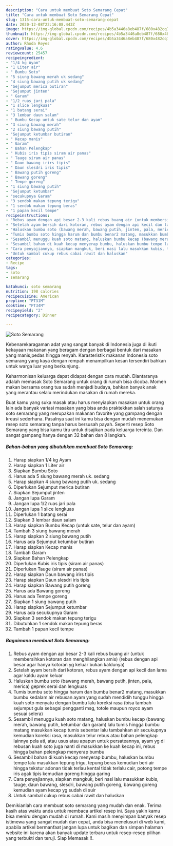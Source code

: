 ```yaml
---
description: "Cara untuk membuat Soto Semarang Cepat"
title: "Cara untuk membuat Soto Semarang Cepat"
slug: 1315-cara-untuk-membuat-soto-semarang-cepat
date: 2020-12-08T22:16:08.443Z
image: https://img-global.cpcdn.com/recipes/4b5a3446a8eb487f/680x482cq70/soto-semarang-foto-resep-utama.jpg
thumbnail: https://img-global.cpcdn.com/recipes/4b5a3446a8eb487f/680x482cq70/soto-semarang-foto-resep-utama.jpg
cover: https://img-global.cpcdn.com/recipes/4b5a3446a8eb487f/680x482cq70/soto-semarang-foto-resep-utama.jpg
author: Rhoda Reyes
ratingvalue: 4.6
reviewcount: 25457
recipeingredient:
- "1/4 kg Ayam"
- "1 Liter air"
- " Bumbu Soto"
- "5 siung bawang merah uk sedang"
- "4 siung bawang putih uk sedang"
- "Sejumput merica butiran"
- "Sejumput jinten"
- " Garam"
- "1/2 ruas jari pala"
- "1 slice lengkuas"
- "1 batang serai"
- "3 lembar daun salam"
- " Bumbu Kecap untuk sate telur dan ayam"
- "3 siung bawang merah"
- "2 siung bawang putih"
- "Sejumput ketumbar butiran"
- " Kecap manis"
- " Garam"
- " Bahan Pelengkap"
- " Kubis iris tipis siram air panas"
- " Tauge siram air panas"
- " Daun bawang irirs tipis"
- " Daun slesdri iris tipis"
- " Bawang putih goreng"
- " Bawang goreng"
- " Tempe goreng"
- "1 siung bawang putih"
- "Sejumput ketumbar"
- "secukupnya Garam"
- "3 sendok makan tepung terigu"
- "1 sendok makan tepung beras"
- "1 papan kecil tempe"
recipeinstructions:
- "Rebus ayam dengan api besar 2-3 kali rebus buang air (untuk membersihkan kotoran dan menghilangkan amis) (rebus dengan api besar agar hanya kotoran yg keluar bukan kaldunya)"
- "Setelah ayam bersih dari kotoran, rebus ayam dengan api kecil dan lama agar kaldu ayam keluar"
- "Haluskan bumbu soto (bawang merah, bawang putih, jinten, pala, merica) geprek serai dan lengkuas"
- "Tumis bumbu soto hingga harum dan bumbu benar2 matang, masukkan bumbu kedalam air rebusan ayam yang sudah mendidih tunggu hingga kuah soto menyatu dengan bumbu lalu koreksi rasa (bisa tambah sejumput gula sebagai pengganti msg, totole maupun royco ayam sesuai selera)"
- "Sesambil menuggu kuah soto matang, haluskan bumbu kecap (bawang merah, bawang putih, ketumbar dan garam) lalu tumis hingga bumbu matang masukkan kecap tumis sebentar lalu tambahkan air secukupnya kemudian koreksi rasa, masukkan telur rebus atau bahan pelengkap lainnya pela ati, atau usus atau apapun untuk persateannya, ayam yg di rebusan kuah soto juga nanti di masukkan ke kuah kecap ini, rebus hingga bahan pelengkap menyerap bumbu"
- "Sesambil bahan di kuah kecap menyerap bumbu, haluskan bumbu tempe lalu masukkan tepung trigu, tepung beras kemudian beri air hingga tekstur adonan tidak terlau kental tidak terlalu cair, potong tempe iris agak tipis kemudian goreng hingga garing"
- "Cara penyajiannya, siapkan mangkuk, beri nasi lalu masukkan kubis, tauge, daun bawang, slesdri, bawang putih goreng, bawang goreng kemudian ayam kecap yg sudah di suir"
- "Untuk sambal cukup rebus cabai rawit dan haluskan"
categories:
- Recipe
tags:
- soto
- semarang

katakunci: soto semarang 
nutrition: 198 calories
recipecuisine: American
preptime: "PT31M"
cooktime: "PT34M"
recipeyield: "2"
recipecategory: Dinner

---
```



![Soto Semarang](https://img-global.cpcdn.com/recipes/4b5a3446a8eb487f/680x482cq70/soto-semarang-foto-resep-utama.jpg)

Kebenarekaragaman adat yang sangat banyak di Indonesia juga di ikuti kekayaan makanan yang beragam dengan berbagai bentuk dari masakan yang manis,pedas hingga renyah. Karasteristik makanan Indonesia soto semarang yang kaya dengan rempah menampilkan kesan tersendiri bahkan untuk warga luar yang berkunjung.


Keharmonisan keluarga dapat didapat dengan cara mudah. Diantaranya adalah memasak Soto Semarang untuk orang di rumah bisa dicoba. Momen makan bersama orang tua sudah menjadi budaya, bahkan banyak anak yang merantau selalu merindukan masakan di rumah mereka.



Buat kamu yang suka masak atau harus menyiapkan masakan untuk orang lain ada banyak variasi masakan yang bisa anda praktekkan salah satunya soto semarang yang merupakan makanan favorite yang gampang dengan kreasi sederhana. Pasalnya saat ini kamu bisa dengan mudah menemukan resep soto semarang tanpa harus bersusah payah.
Seperti resep Soto Semarang yang bisa kamu tiru untuk disajikan pada keluarga tercinta. Dan sangat gampang hanya dengan 32 bahan dan 8 langkah.


<!--inarticleads1-->

##### Bahan-bahan yang dibutuhkan membuat Soto Semarang:

1. Harap siapkan 1/4 kg Ayam
1. Harap siapkan 1 Liter air
1. Siapkan  Bumbu Soto
1. Harus ada 5 siung bawang merah uk. sedang
1. Harap siapkan 4 siung bawang putih uk. sedang
1. Diperlukan Sejumput merica butiran
1. Siapkan Sejumput jinten
1. Jangan lupa  Garam
1. Jangan lupa 1/2 ruas jari pala
1. Jangan lupa 1 slice lengkuas
1. Diperlukan 1 batang serai
1. Siapkan 3 lembar daun salam
1. Harap siapkan  Bumbu Kecap (untuk sate, telur dan ayam)
1. Tambah 3 siung bawang merah
1. Harap siapkan 2 siung bawang putih
1. Harus ada Sejumput ketumbar butiran
1. Harap siapkan  Kecap manis
1. Tambah  Garam
1. Siapkan  Bahan Pelengkap
1. Diperlukan  Kubis iris tipis (siram air panas)
1. Diperlukan  Tauge (siram air panas)
1. Harap siapkan  Daun bawang irirs tipis
1. Harap siapkan  Daun slesdri iris tipis
1. Harap siapkan  Bawang putih goreng
1. Harus ada  Bawang goreng
1. Harus ada  Tempe goreng
1. Siapkan 1 siung bawang putih
1. Harap siapkan Sejumput ketumbar
1. Harus ada secukupnya Garam
1. Siapkan 3 sendok makan tepung terigu
1. Dibutuhkan 1 sendok makan tepung beras
1. Tambah 1 papan kecil tempe




<!--inarticleads2-->

##### Bagaimana membuat  Soto Semarang:

1. Rebus ayam dengan api besar 2-3 kali rebus buang air (untuk membersihkan kotoran dan menghilangkan amis) (rebus dengan api besar agar hanya kotoran yg keluar bukan kaldunya)
1. Setelah ayam bersih dari kotoran, rebus ayam dengan api kecil dan lama agar kaldu ayam keluar
1. Haluskan bumbu soto (bawang merah, bawang putih, jinten, pala, merica) geprek serai dan lengkuas
1. Tumis bumbu soto hingga harum dan bumbu benar2 matang, masukkan bumbu kedalam air rebusan ayam yang sudah mendidih tunggu hingga kuah soto menyatu dengan bumbu lalu koreksi rasa (bisa tambah sejumput gula sebagai pengganti msg, totole maupun royco ayam sesuai selera)
1. Sesambil menuggu kuah soto matang, haluskan bumbu kecap (bawang merah, bawang putih, ketumbar dan garam) lalu tumis hingga bumbu matang masukkan kecap tumis sebentar lalu tambahkan air secukupnya kemudian koreksi rasa, masukkan telur rebus atau bahan pelengkap lainnya pela ati, atau usus atau apapun untuk persateannya, ayam yg di rebusan kuah soto juga nanti di masukkan ke kuah kecap ini, rebus hingga bahan pelengkap menyerap bumbu
1. Sesambil bahan di kuah kecap menyerap bumbu, haluskan bumbu tempe lalu masukkan tepung trigu, tepung beras kemudian beri air hingga tekstur adonan tidak terlau kental tidak terlalu cair, potong tempe iris agak tipis kemudian goreng hingga garing
1. Cara penyajiannya, siapkan mangkuk, beri nasi lalu masukkan kubis, tauge, daun bawang, slesdri, bawang putih goreng, bawang goreng kemudian ayam kecap yg sudah di suir
1. Untuk sambal cukup rebus cabai rawit dan haluskan




Demikianlah cara membuat soto semarang yang mudah dan enak. Terima kasih atas waktu anda untuk membaca artikel resep ini. Saya yakin kamu bisa meniru dengan mudah di rumah. Kami masih menyimpan banyak resep istimewa yang sangat mudah dan cepat, anda bisa menelusuri di web kami, apabila artikel bermanfaat jangan lupa untuk bagikan dan simpan halaman website ini karena akan banyak update terbaru untuk resep-resep pilihan yang terbukti dan teruji. Siap Memasak !!. 
